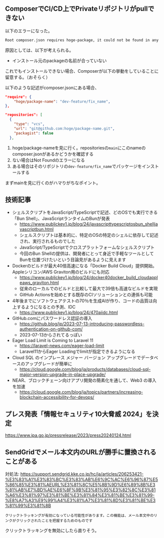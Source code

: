 ## ComposerでCI/CD上でPrivateリポジトリがpullできない

以下のエラーになった。

```zsh
Root composer.json requires hoge-package, it could not be found in any version, there may be a typo in the package name.
```

原因としては、以下が考えられる。

- インストール元のpackageの名前が合っていない

これでもインストールできない場合、Composerが以下の挙動をしていることに留意する。（おそらく）

以下のような記述がcomposer.jsonにある場合、

```json
"require": {
    "hoge/package-name": "dev-feature/fix_name",
},

"repositories": [
  {
    "type": "vcs",
    "url": "git@github.com:hoge/package-name.git",
    "packagist": false
  },
```

1. hoge/package-nameを見に行く。repositoriesの`main`にこのnameのcomposer.jsonがあるかどうかを確認する
2. ない場合はNot Foundのエラーになる
3. ある場合はそのリポジトリの`dev-feature/fix_name`でパッケージをインストールする

まずmainを見に行くのがハマりがちなポイント。

## 技術記事

- シェルスクリプトをJavaScript/TypeScriptで記述、どのOSでも実行できる「Bun Shell」、JavaScriptランタイムのBunが発表
  - https://www.publickey1.jp/blog/24/javascripttypescriptosbun_shelljavascriptbun.html
  - シェルスクリプトは基本的に、特定のOSの特定のシェルに依存して記述され、実行されるものでした
  - JavaScript/TypeScriptでクロスプラットフォームなシェルスクリプト
  - 今回のBun Shellの提供は、開発者にとって身近で手軽なツールとしてBunを位置づけたいという目論見があるように見えます
- Dockerのビルドが最大40倍高速になる「Docker Build Cloud」提供開始。Appleシリコン/AWS Graviton用のビルドにも対応
  - https://www.publickey1.jp/blog/24/docker40docker_build_cloudappleaws_graviton.html
  - 従来のローカルでのビルドと比較して最大で39倍も高速なビルドを実現
  - GitHub Actionsを始めとする既存のCIソリューションとの連係も可能
- 4年後までにソフトウェアテストの70％を生成AIが作り、コードの品質は向上するようになるとの予測、IDC
  - https://www.publickey1.jp/blog/24/470aiidc.html
- GitHub.comにパスワードレス認証の導入
  - https://github.blog/jp/2023-07-13-introducing-passwordless-authentication-on-github-com/
  - 2023-07-13からされてるっぽい
- Eager Load Limit is Coming to Laravel 11
  - https://laravel-news.com/eager-load-limit
  - Laravel11からEager Loadingでlimitが指定できるようになる
- Cloud SQL のインプレース メジャー バージョン アップグレードでデータベースのアップグレードが簡単に
  - https://cloud.google.com/blog/ja/products/databases/cloud-sql-major-version-upgrade-in-place-upgrade/
- NEAR、ブロックチェーン向けアプリ開発の簡素化を通して、Web3 の導入を加速
  - https://cloud.google.com/blog/ja/topics/partners/increasing-blockchain-accessibility-for-devops/

## プレス発表「情報セキュリティ10大脅威 2024」を決定

https://www.ipa.go.jp/pressrelease/2023/press20240124.html

## SendGridでメール本文内のURLが勝手に置換されることがある

対処法: https://support.sendgrid.kke.co.jp/hc/ja/articles/206253421-%E3%83%A1%E3%83%BC%E3%83%AB%E6%9C%AC%E6%96%87%E5%86%85%E3%81%AEURL%E3%81%8C%E5%8B%9D%E6%89%8B%E3%81%AB%E7%BD%AE%E6%8F%9B%E3%81%95%E3%82%8C%E3%81%A6%E3%81%97%E3%81%BE%E3%81%84%E3%81%BE%E3%81%99-%E8%A7%A3%E9%99%A4%E3%81%A7%E3%81%8D%E3%81%BE%E3%81%99%E3%81%8B

```
クリックトラッキングが有効になっている可能性があります。この機能は、メール本文中のリンクがクリックされたことを把握するためのものです
```

クリックトラッキングを無効にしたら直りそう。
